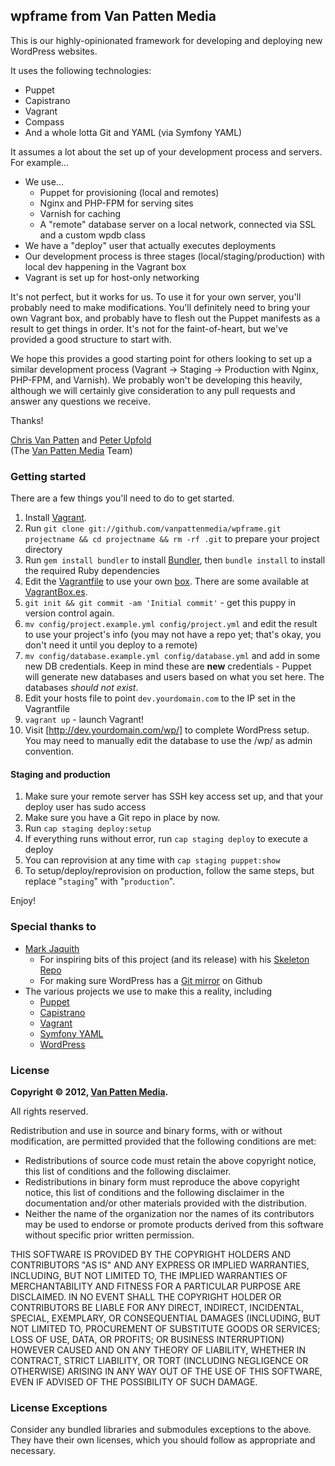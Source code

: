 ## wpframe from Van Patten Media

This is our highly-opinionated framework for developing and deploying new WordPress websites.

It uses the following technologies:

*   Puppet
*   Capistrano
*   Vagrant
*   Compass
*   And a whole lotta Git and YAML (via Symfony YAML)

It assumes a lot about the set up of your development process and servers. For example...

*   We use...
    *   Puppet for provisioning (local and remotes)
    *   Nginx and PHP-FPM for serving sites
    *   Varnish for caching
    *   A "remote" database server on a local network, connected via SSL and a custom wpdb class
*   We have a "deploy" user that actually executes deployments
*   Our development process is three stages (local/staging/production) with local dev happening in the Vagrant box
*   Vagrant is set up for host-only networking

It's not perfect, but it works for us. To use it for your own server, you'll probably need to make modifications. You'll definitely need to bring your own Vagrant box, and probably have to flesh out the Puppet manifests as a result to get things in order. It's not for the faint-of-heart, but we've provided a good structure to start with.

We hope this provides a good starting point for others looking to set up a similar development process (Vagrant -> Staging -> Production with Nginx, PHP-FPM, and Varnish). We probably won't be developing this heavily, although we will certainly give consideration to any pull requests and answer any questions we receive.

Thanks!

[Chris Van Patten](https://github.com/chrisvanpatten) and [Peter Upfold](https://github.com/PeterUpfold)<br>
(The [Van Patten Media](http://www.vanpattenmedia.com/) Team)

### Getting started

There are a few things you'll need to do to get started.

1.  Install [Vagrant](http://downloads.vagrantup.com/).
2.  Run `git clone git://github.com/vanpattenmedia/wpframe.git projectname && cd projectname && rm -rf .git` to prepare your project directory
3.  Run `gem install bundler` to install [Bundler](http://gembundler.com/), then `bundle install` to install the required Ruby dependencies
4.  Edit the [Vagrantfile](https://github.com/vanpattenmedia/wpframe/blob/master/Vagrantfile) to use your own [box](https://github.com/vanpattenmedia/wpframe/blob/master/Vagrantfile#L5). There are some available at [VagrantBox.es](http://www.vagrantbox.es/).
5.  `git init && git commit -am 'Initial commit'` - get this puppy in version control again.
6.  `mv config/project.example.yml config/project.yml` and edit the result to use your project's info (you may not have a repo yet; that's okay, you don't need it until you deploy to a remote)
7.  `mv config/database.example.yml config/database.yml` and add in some new DB credentials. Keep in mind these are **new** credentials - Puppet will generate new databases and users based on what you set here. The databases _should not exist_.
8.  Edit your hosts file to point `dev.yourdomain.com` to the IP set in the Vagrantfile
9.  `vagrant up` - launch Vagrant!
10.  Visit [http://dev.yourdomain.com/wp/] to complete WordPress setup. You may need to manually edit the database to use the /wp/ as admin convention.

#### Staging and production

1.  Make sure your remote server has SSH key access set up, and that your deploy user has sudo access
2.  Make sure you have a Git repo in place by now.
3.  Run `cap staging deploy:setup`
4.  If everything runs without error, run `cap staging deploy` to execute a deploy
5.  You can reprovision at any time with `cap staging puppet:show`
6.  To setup/deploy/reprovision on production, follow the same steps, but replace "`staging`" with "`production`".

Enjoy!

### Special thanks to

*   [Mark Jaquith](http://markjaquith.com/)
    *   For inspiring bits of this project (and its release) with his [Skeleton Repo](https://github.com/markjaquith/WordPress-Skeleton)
    *   For making sure WordPress has a [Git mirror](github.com/wordpress/wordpress) on Github
*   The various projects we use to make this a reality, including
    *   [Puppet](http://puppetlabs.com/)
    *   [Capistrano](https://github.com/capistrano/capistrano)
    *   [Vagrant](http://vagrantup.com/)
    *   [Symfony YAML](http://symfony.com/doc/current/components/yaml.html)
    *   [WordPress](http://www.wordpress.org/)

### License

**Copyright &copy; 2012, [Van Patten Media](http://www.vanpattenmedia.com/).**

All rights reserved.

Redistribution and use in source and binary forms, with or without modification, are permitted provided that the following conditions are met:

*   Redistributions of source code must retain the above copyright notice, this list of conditions and the following disclaimer.
*   Redistributions in binary form must reproduce the above copyright notice, this list of conditions and the following disclaimer in the documentation and/or other materials provided with the distribution.
*   Neither the name of the organization nor the names of its contributors may be used to endorse or promote products derived from this software without specific prior written permission.

THIS SOFTWARE IS PROVIDED BY THE COPYRIGHT HOLDERS AND CONTRIBUTORS "AS IS" AND ANY EXPRESS OR IMPLIED WARRANTIES, INCLUDING, BUT NOT LIMITED TO, THE IMPLIED WARRANTIES OF MERCHANTABILITY AND FITNESS FOR A PARTICULAR PURPOSE ARE DISCLAIMED. IN NO EVENT SHALL THE COPYRIGHT HOLDER OR CONTRIBUTORS BE LIABLE FOR ANY DIRECT, INDIRECT, INCIDENTAL, SPECIAL, EXEMPLARY, OR CONSEQUENTIAL DAMAGES (INCLUDING, BUT NOT LIMITED TO, PROCUREMENT OF SUBSTITUTE GOODS OR SERVICES; LOSS OF USE, DATA, OR PROFITS; OR BUSINESS INTERRUPTION) HOWEVER CAUSED AND ON ANY THEORY OF LIABILITY, WHETHER IN CONTRACT, STRICT LIABILITY, OR TORT (INCLUDING NEGLIGENCE OR OTHERWISE) ARISING IN ANY WAY OUT OF THE USE OF THIS SOFTWARE, EVEN IF ADVISED OF THE POSSIBILITY OF SUCH DAMAGE.

### License Exceptions

Consider any bundled libraries and submodules exceptions to the above. They have their own licenses, which you should follow as appropriate and necessary.